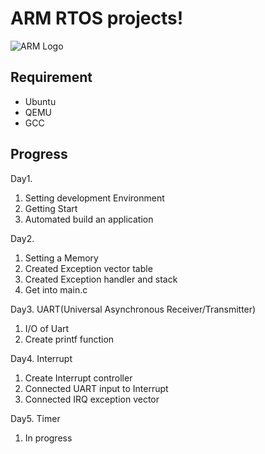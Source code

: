 # ARM RTOS projects!
![ARM Logo](https://upload.wikimedia.org/wikipedia/commons/thumb/6/60/ARM_logo.svg/1280px-ARM_logo.svg.png)

## Requirement

* Ubuntu
* QEMU
* GCC

## Progress

Day1.

1. Setting development Environment
2. Getting Start
3. Automated build an application

Day2.

1. Setting a Memory
2. Created Exception vector table
3. Created Exception handler and stack
4. Get into main.c

Day3. UART(Universal Asynchronous Receiver/Transmitter)

1. I/O of Uart
2. Create printf function

Day4. Interrupt

1. Create Interrupt controller
2. Connected UART input to Interrupt
3. Connected IRQ exception vector

Day5. Timer

1. In progress 
